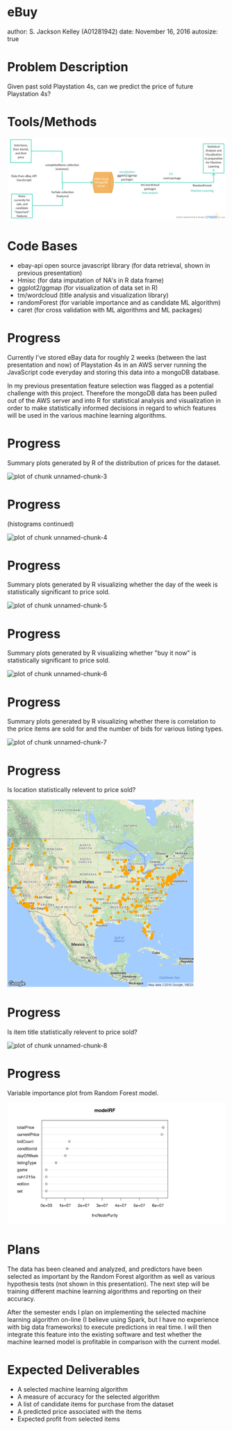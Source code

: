 eBuy
========================================================
author: S. Jackson Kelley (A01281942)
date: November 16, 2016
autosize: true

Problem Description
========================================================
Given past sold Playstation 4s, can we predict the price of future Playstation 4s?

Tools/Methods
========================================================

![title](AI_overview.png)

Code Bases
========================================================
- ebay-api open source javascript library (for data retrieval, shown in previous presentation)
- Hmisc (for data imputation of NA's in R data frame)
- ggplot2/ggmap (for visualization of data set in R)
- tm/wordcloud (title analysis and visualization library)
- randomForest (for variable importance and as candidate ML algorithm)
- caret (for cross validation with ML algorithms and ML packages)



Progress
========================================================
Currently I've stored eBay data for roughly 2 weeks (between the last presentation and now) of Playstation 4s in an 
AWS server running the JavaScript code everyday and storing this data into a
mongoDB database.

In my previous presentation feature selection was flagged as a potential 
challenge with this project.  Therefore the mongoDB data has been pulled out 
of the AWS server and into R for statistical analysis and visualization in order
to make statistically informed decisions in regard to which features will be 
used in the various machine learning algorithms.





Progress
========================================================
Summary plots generated by R of the distribution of prices for the dataset.

![plot of chunk unnamed-chunk-3](presentation2-figure/unnamed-chunk-3-1.png)

Progress
========================================================
(histograms continued)

![plot of chunk unnamed-chunk-4](presentation2-figure/unnamed-chunk-4-1.png)

Progress
========================================================
Summary plots generated by R visualizing whether the day of the week is statistically significant to price sold.

![plot of chunk unnamed-chunk-5](presentation2-figure/unnamed-chunk-5-1.png)

Progress
========================================================
Summary plots generated by R visualizing whether "buy it 
now" is statistically significant to price sold.

![plot of chunk unnamed-chunk-6](presentation2-figure/unnamed-chunk-6-1.png)


Progress
========================================================
Summary plots generated by R visualizing whether there is correlation to the 
price items are sold for and the number of bids for various listing types.

![plot of chunk unnamed-chunk-7](presentation2-figure/unnamed-chunk-7-1.png)


Progress
========================================================
Is location statistically relevent to price sold?

![title](playstation4Map.png)


Progress
========================================================
Is item title statistically relevent to price sold?

![plot of chunk unnamed-chunk-8](presentation2-figure/unnamed-chunk-8-1.png)

Progress
========================================================
Variable importance plot from Random Forest model.

![title](insignificant_titles.png)



Plans
========================================================
The data has been cleaned and analyzed, and predictors have been selected as important
by the Random Forest algorithm as well as various hypothesis tests (not shown in this presentation).  The next step will be training different
machine learning algorithms and reporting on their accuracy.  

After the semester ends I plan on implementing the selected machine learning algorithm on-line (I believe using Spark, but I have no experience with big data frameworks) to execute
predictions in real time.  I will then integrate this feature into the existing 
software and test whether the machine learned model is profitable in comparison
with the current model.

Expected Deliverables
========================================================
- A selected machine learning algorithm
- A measure of accuracy for the selected algorithm
- A list of candidate items for purchase from the dataset
- A predicted price associated with the items
- Expected profit from selected items

